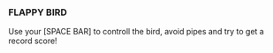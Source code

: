 ### FLAPPY BIRD

Use your [SPACE BAR] to controll the bird, avoid pipes and try to get a record score!
